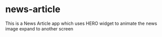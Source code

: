 # news-article
This is a News Article app which uses HERO widget to animate the news image expand to another screen
